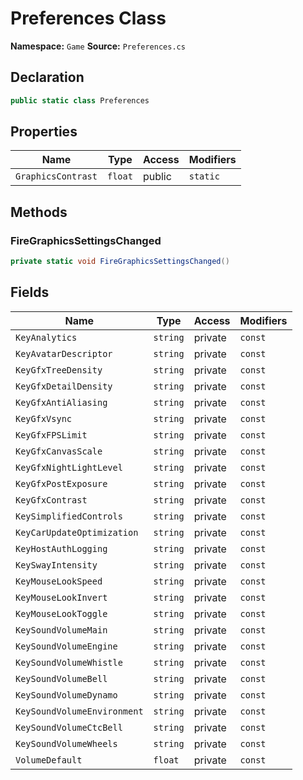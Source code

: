 # Preferences Class

**Namespace:** `Game`
**Source:** `Preferences.cs`

## Declaration

```csharp
public static class Preferences
```

## Properties

| Name | Type | Access | Modifiers |
|------|------|--------|-----------|
| `GraphicsContrast` | `float` | public | `static` |

## Methods

### FireGraphicsSettingsChanged

```csharp
private static void FireGraphicsSettingsChanged()
```

## Fields

| Name | Type | Access | Modifiers |
|------|------|--------|-----------|
| `KeyAnalytics` | `string` | private | `const` |
| `KeyAvatarDescriptor` | `string` | private | `const` |
| `KeyGfxTreeDensity` | `string` | private | `const` |
| `KeyGfxDetailDensity` | `string` | private | `const` |
| `KeyGfxAntiAliasing` | `string` | private | `const` |
| `KeyGfxVsync` | `string` | private | `const` |
| `KeyGfxFPSLimit` | `string` | private | `const` |
| `KeyGfxCanvasScale` | `string` | private | `const` |
| `KeyGfxNightLightLevel` | `string` | private | `const` |
| `KeyGfxPostExposure` | `string` | private | `const` |
| `KeyGfxContrast` | `string` | private | `const` |
| `KeySimplifiedControls` | `string` | private | `const` |
| `KeyCarUpdateOptimization` | `string` | private | `const` |
| `KeyHostAuthLogging` | `string` | private | `const` |
| `KeySwayIntensity` | `string` | private | `const` |
| `KeyMouseLookSpeed` | `string` | private | `const` |
| `KeyMouseLookInvert` | `string` | private | `const` |
| `KeyMouseLookToggle` | `string` | private | `const` |
| `KeySoundVolumeMain` | `string` | private | `const` |
| `KeySoundVolumeEngine` | `string` | private | `const` |
| `KeySoundVolumeWhistle` | `string` | private | `const` |
| `KeySoundVolumeBell` | `string` | private | `const` |
| `KeySoundVolumeDynamo` | `string` | private | `const` |
| `KeySoundVolumeEnvironment` | `string` | private | `const` |
| `KeySoundVolumeCtcBell` | `string` | private | `const` |
| `KeySoundVolumeWheels` | `string` | private | `const` |
| `VolumeDefault` | `float` | private | `const` |

